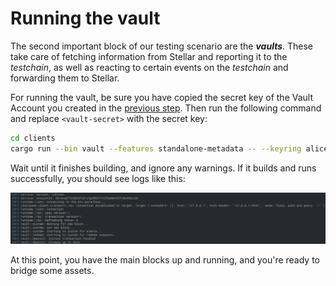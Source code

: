 # Running the vault

The second important block of our testing scenario are the _**vaults**_. These take care of fetching information from Stellar and reporting it to the _testchain_, as well as reacting to certain events on the _testchain_ and forwarding them to Stellar.

For running the vault, be sure you have copied the secret key of the Vault Account you created in the [previous step](creating-test-accounts.md). Then run the following command and replace `<vault-secret>` with the secret key:

```bash
cd clients
cargo run --bin vault --features standalone-metadata -- --keyring alice --stellar-vault-secret-key <vault-secret>
```

Wait until it finishes building, and ignore any warnings. If it builds and runs successfully, you should see logs like this:

![](../../../.gitbook/assets/vaultlogs)

At this point, you have the main blocks up and running, and you're ready to bridge some assets.
